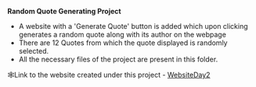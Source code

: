 <b>Random Quote Generating Project</b></br>
- A website with a 'Generate Quote' button is added which upon clicking generates a random quote along with its author on the webpage</br>
- There are 12 Quotes from which the quote displayed is randomly selected.</br>
- All the necessary files of the project are present in this folder.</br>

🕸Link to the website created under this project - [WebsiteDay2](https://sprightly-moonbeam-7ddc3b.netlify.app)
